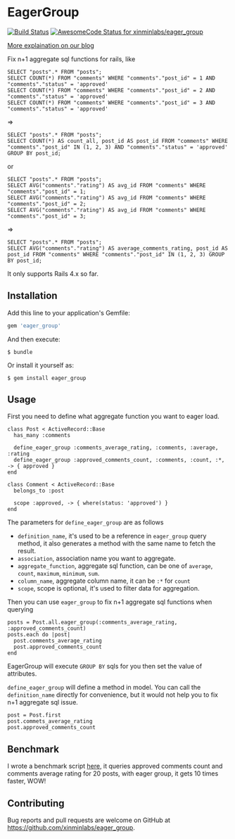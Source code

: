 # EagerGroup

[![Build Status](https://secure.travis-ci.org/xinminlabs/eager_group.png)](http://travis-ci.org/xinminlabs/eager_group)
[![AwesomeCode Status for
xinminlabs/eager_group](https://awesomecode.io/projects/e5386790-9420-4003-831a-c9a8c8a48108/status)](https://awesomecode.io/repos/xinminlabs/eager_group)

[More explaination on our blog](http://blog.xinminlabs.com/2015/06/29/eager_group/)

Fix n+1 aggregate sql functions for rails, like

    SELECT "posts".* FROM "posts";
    SELECT COUNT(*) FROM "comments" WHERE "comments"."post_id" = 1 AND "comments"."status" = 'approved'
    SELECT COUNT(*) FROM "comments" WHERE "comments"."post_id" = 2 AND "comments"."status" = 'approved'
    SELECT COUNT(*) FROM "comments" WHERE "comments"."post_id" = 3 AND "comments"."status" = 'approved'

=>

    SELECT "posts".* FROM "posts";
    SELECT COUNT(*) AS count_all, post_id AS post_id FROM "comments" WHERE "comments"."post_id" IN (1, 2, 3) AND "comments"."status" = 'approved' GROUP BY post_id;

or

    SELECT "posts".* FROM "posts";
    SELECT AVG("comments"."rating") AS avg_id FROM "comments" WHERE "comments"."post_id" = 1;
    SELECT AVG("comments"."rating") AS avg_id FROM "comments" WHERE "comments"."post_id" = 2;
    SELECT AVG("comments"."rating") AS avg_id FROM "comments" WHERE "comments"."post_id" = 3;

=>

    SELECT "posts".* FROM "posts";
    SELECT AVG("comments"."rating") AS average_comments_rating, post_id AS post_id FROM "comments" WHERE "comments"."post_id" IN (1, 2, 3) GROUP BY post_id;

It only supports Rails 4.x so far.

## Installation

Add this line to your application's Gemfile:

```ruby
gem 'eager_group'
```

And then execute:

    $ bundle

Or install it yourself as:

    $ gem install eager_group

## Usage

First you need to define what aggregate function you want to eager
load.

    class Post < ActiveRecord::Base
      has_many :comments

      define_eager_group :comments_average_rating, :comments, :average, :rating
      define_eager_group :approved_comments_count, :comments, :count, :*, -> { approved }
    end

    class Comment < ActiveRecord::Base
      belongs_to :post

      scope :approved, -> { where(status: 'approved') }
    end

The parameters for `define_eager_group` are as follows

* `definition_name`, it's used to be a reference in `eager_group` query
method, it also generates a method with the same name to fetch the
result.
* `association`, association name you want to aggregate.
* `aggregate_function`, aggregate sql function, can be one of `average`,
`count`, `maximum`, `minimum`, `sum`.
* `column_name`, aggregate column name, it can be `:*` for `count`
* `scope`, scope is optional, it's used to filter data for aggregation.

Then you can use `eager_group` to fix n+1 aggregate sql functions
when querying

    posts = Post.all.eager_group(:comments_average_rating, :approved_comments_count)
    posts.each do |post|
      post.comments_average_rating
      post.approved_comments_count
    end

EagerGroup will execute `GROUP BY` sqls for you then set the value of
attributes.

`define_eager_group` will define a method in model.
You can call the `definition_name` directly for convenience,
but it would not help you to fix n+1 aggregate sql issue.

    post = Post.first
    post.commets_average_rating
    post.approved_comments_count

## Benchmark

I wrote a benchmark script [here][1], it queries approved comments count
and comments average rating for 20 posts, with eager group, it gets 10
times faster, WOW!

## Contributing

Bug reports and pull requests are welcome on GitHub at https://github.com/xinminlabs/eager_group.

[1]:  https://github.com/xinminlabs/eager_group/blob/master/benchmark.rb
